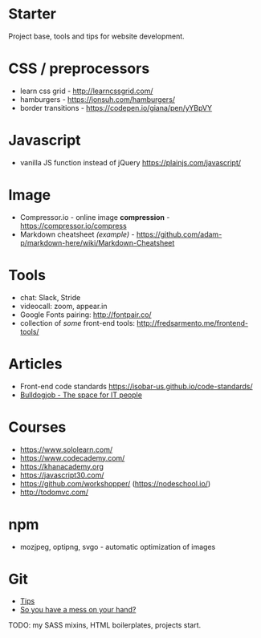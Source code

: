 # Starter
Project base, tools and tips for website development.

# CSS / preprocessors
- learn css grid - http://learncssgrid.com/
- hamburgers - https://jonsuh.com/hamburgers/
- border transitions - https://codepen.io/giana/pen/yYBpVY

# Javascript 
- vanilla JS function instead of jQuery https://plainjs.com/javascript/

# Image
- Compressor.io - online image **compression** - https://compressor.io/compress
- Markdown cheatsheet *(example)* - https://github.com/adam-p/markdown-here/wiki/Markdown-Cheatsheet

# Tools
- chat: Slack, Stride
- videocall: zoom, appear.in
- Google Fonts pairing: http://fontpair.co/
- collection of _some_ front-end tools: http://fredsarmento.me/frontend-tools/

# Articles
- Front-end code standards https://isobar-us.github.io/code-standards/
- [Bulldogjob - The space for IT people](https://bulldogjob.pl/)

# Courses
- https://www.sololearn.com/
- https://www.codecademy.com/
- https://khanacademy.org
- https://javascript30.com/
- https://github.com/workshopper/ (https://nodeschool.io/)
- http://todomvc.com/

# npm
- mozjpeg, optipng, svgo - automatic optimization of images

# Git
- [Tips](https://github.com/tomash18r/starter/blob/master/git.md)
- [So you have a mess on your hand?](http://justinhileman.info/article/git-pretty/full/?fbclid=IwAR1pwLNrwD9ZC-wOgbkgjRaVMnMhjFmxk0Z4kaRjkgVZKqderITJcPugOCw)

TODO: my SASS mixins, HTML boilerplates, projects start.
